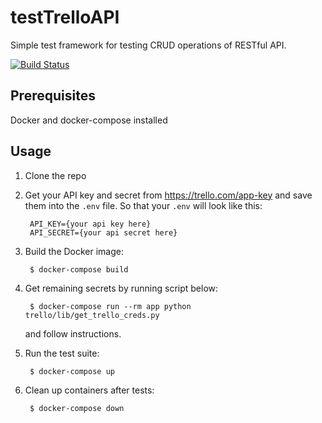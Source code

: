 # testTrelloAPI

Simple test framework for testing CRUD operations of RESTful API.

[![Build Status](https://travis-ci.com/shilgam/testTrelloAPI.svg?branch=master)](https://travis-ci.com/shilgam/testTrelloAPI)

## Prerequisites

Docker and docker-compose installed

## Usage

1. Clone the repo
1. Get your API key and secret from https://trello.com/app-key and save them into the `.env` file. So that your `.env` will look like this:

        API_KEY={your api key here}
        API_SECRET={your api secret here}

1. Build the Docker image:

        $ docker-compose build

1. Get remaining secrets by running script below:

        $ docker-compose run --rm app python trello/lib/get_trello_creds.py

     and follow instructions.

1. Run the test suite:

        $ docker-compose up

1. Clean up containers after tests:

        $ docker-compose down
